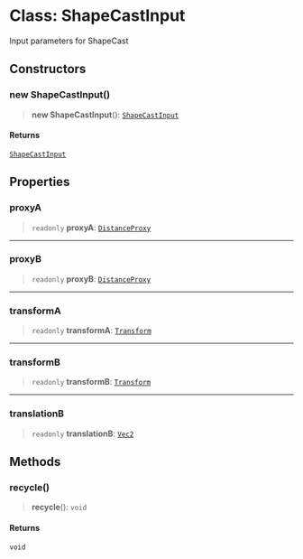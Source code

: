 # Class: ShapeCastInput

Input parameters for ShapeCast

## Constructors

### new ShapeCastInput()

> **new ShapeCastInput**(): [`ShapeCastInput`](/api/classes/ShapeCastInput)

#### Returns

[`ShapeCastInput`](/api/classes/ShapeCastInput)

## Properties

### proxyA

> `readonly` **proxyA**: [`DistanceProxy`](/api/classes/DistanceProxy)

***

### proxyB

> `readonly` **proxyB**: [`DistanceProxy`](/api/classes/DistanceProxy)

***

### transformA

> `readonly` **transformA**: [`Transform`](/api/classes/Transform)

***

### transformB

> `readonly` **transformB**: [`Transform`](/api/classes/Transform)

***

### translationB

> `readonly` **translationB**: [`Vec2`](/api/classes/Vec2)

## Methods

### recycle()

> **recycle**(): `void`

#### Returns

`void`
